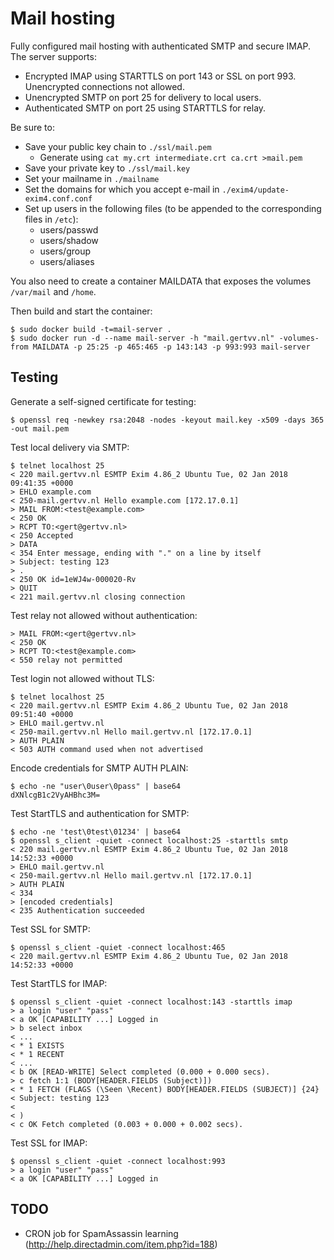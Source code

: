 Mail hosting
============

Fully configured mail hosting with authenticated SMTP and secure IMAP. The
server supports:

 - Encrypted IMAP using STARTTLS on port 143 or SSL on port 993. Unencrypted
   connections not allowed.
 - Unencrypted SMTP on port 25 for delivery to local users.
 - Authenticated SMTP on port 25 using STARTTLS for relay.

Be sure to:

 - Save your public key chain to `./ssl/mail.pem`
    - Generate using `cat my.crt intermediate.crt ca.crt >mail.pem`
 - Save your private key to `./ssl/mail.key`
 - Set your mailname in `./mailname`
 - Set the domains for which you accept e-mail in
   `./exim4/update-exim4.conf.conf`
 - Set up users in the following files (to be appended to the corresponding
   files in `/etc`):
    - users/passwd
    - users/shadow
    - users/group
    - users/aliases

You also need to create a container MAILDATA that exposes the volumes `/var/mail` and `/home`.

Then build and start the container:

    $ sudo docker build -t=mail-server .
    $ sudo docker run -d --name mail-server -h "mail.gertvv.nl" -volumes-from MAILDATA -p 25:25 -p 465:465 -p 143:143 -p 993:993 mail-server

Testing
-------

Generate a self-signed certificate for testing:

    $ openssl req -newkey rsa:2048 -nodes -keyout mail.key -x509 -days 365 -out mail.pem

Test local delivery via SMTP:

    $ telnet localhost 25
    < 220 mail.gertvv.nl ESMTP Exim 4.86_2 Ubuntu Tue, 02 Jan 2018 09:41:35 +0000
    > EHLO example.com
    < 250-mail.gertvv.nl Hello example.com [172.17.0.1]
    > MAIL FROM:<test@example.com>
    < 250 OK
    > RCPT TO:<gert@gertvv.nl>
    < 250 Accepted
    > DATA
    < 354 Enter message, ending with "." on a line by itself
    > Subject: testing 123
    > .
    < 250 OK id=1eWJ4w-000020-Rv
    > QUIT
    < 221 mail.gertvv.nl closing connection

Test relay not allowed without authentication:

    > MAIL FROM:<gert@gertvv.nl>
    < 250 OK
    > RCPT TO:<test@example.com>
    < 550 relay not permitted

Test login not allowed without TLS:

    $ telnet localhost 25
    < 220 mail.gertvv.nl ESMTP Exim 4.86_2 Ubuntu Tue, 02 Jan 2018 09:51:40 +0000
    > EHLO mail.gertvv.nl
    < 250-mail.gertvv.nl Hello mail.gertvv.nl [172.17.0.1]
    > AUTH PLAIN
    < 503 AUTH command used when not advertised

Encode credentials for SMTP AUTH PLAIN:

    $ echo -ne "user\0user\0pass" | base64
    dXNlcgB1c2VyAHBhc3M=

Test StartTLS and authentication for SMTP:

    $ echo -ne 'test\0test\01234' | base64
    $ openssl s_client -quiet -connect localhost:25 -starttls smtp
    < 220 mail.gertvv.nl ESMTP Exim 4.86_2 Ubuntu Tue, 02 Jan 2018 14:52:33 +0000
    > EHLO mail.gertvv.nl
    < 250-mail.gertvv.nl Hello mail.gertvv.nl [172.17.0.1]
    > AUTH PLAIN
    < 334
    > [encoded credentials]
    < 235 Authentication succeeded

Test SSL for SMTP:

    $ openssl s_client -quiet -connect localhost:465
    < 220 mail.gertvv.nl ESMTP Exim 4.86_2 Ubuntu Tue, 02 Jan 2018 14:52:33 +0000

Test StartTLS for IMAP:

    $ openssl s_client -quiet -connect localhost:143 -starttls imap
    > a login "user" "pass"
    < a OK [CAPABILITY ...] Logged in
    > b select inbox
    < ...
    < * 1 EXISTS
    < * 1 RECENT
    < ...
    < b OK [READ-WRITE] Select completed (0.000 + 0.000 secs).
    > c fetch 1:1 (BODY[HEADER.FIELDS (Subject)])
    < * 1 FETCH (FLAGS (\Seen \Recent) BODY[HEADER.FIELDS (SUBJECT)] {24}
    < Subject: testing 123
    <
    < )
    < c OK Fetch completed (0.003 + 0.000 + 0.002 secs).


Test SSL for IMAP:

    $ openssl s_client -quiet -connect localhost:993
    > a login "user" "pass"
    < a OK [CAPABILITY ...] Logged in

TODO
----

 - CRON job for SpamAssassin learning (http://help.directadmin.com/item.php?id=188)

